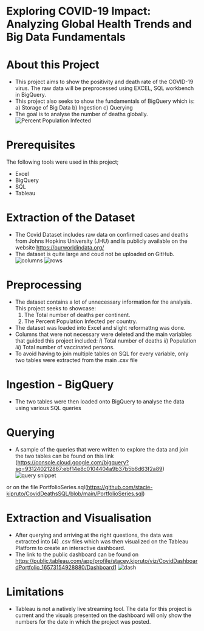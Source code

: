 # Exploring COVID-19 Impact: Analyzing Global Health Trends and Big Data Fundamentals

# About this Project
- This project aims to show the positivity and death rate of the COVID-19 virus. The raw data will be preprocessed using EXCEL, SQL workbench in BigQuery.
- This project also seeks to show the fundamentals of BigQuery which is:
a) Storage of Big Data
b) Ingestion
c) Querying
- The goal is to analyse the number of deaths globally.
![Percent Population Infected](https://user-images.githubusercontent.com/66944986/178153233-12fbb6be-3340-4f29-a20b-e932486f1e57.png)

# Prerequisites
The following tools were used in this project;
- Excel
- BigQuery
- SQL 
- Tableau

# Extraction of the Dataset
- The Covid Dataset includes raw data on confirmed cases and deaths from Johns Hopkins University (JHU) and is publicly available on the website https://ourworldindata.org/
- The dataset is quite large and coud not be uploaded on GitHub.
![columns](https://user-images.githubusercontent.com/66944986/178154444-45ce0131-66d0-4bbd-9b25-5b2b4528d1c9.png)
![rows](https://user-images.githubusercontent.com/66944986/178154455-2f41f6e4-37ba-4656-9fee-8604eb365fcf.png)

# Preprocessing
- The dataset contains a lot of unnecessary information for the analysis. This project seeks to showcase:
  1. The Total number of deaths per continent.
  2. The Percent Population Infected per country.
- The dataset was loaded into Excel and slight reformattng was done.
- Columns that were not necessary were deleted and the main variables that guided this project included:
_i_) Total number of deaths
_ii_) Population
_iii_) Total number of vaccinated persons.
- To avoid having to join multiple tables on SQL for every variable, only two tables were extracted from the main .csv file

# Ingestion - BigQuery
- The two tables were then loaded onto BigQuery to analyse the data using various SQL queries

# Querying
- A sample of the queries that were written to explore the data and join the two tables can be found on this link (https://console.cloud.google.com/bigquery?sq=931240212867:ebf14e8c0104404a9b37b5b6d63f2a89) 
![query snippet](https://user-images.githubusercontent.com/66944986/178155876-0afc5f55-bd2c-4db1-89d6-ead94a0cdda8.png)

or on the file PortfolioSeries.sql(https://github.com/stacie-kipruto/CovidDeathsSQL/blob/main/PortfolioSeries.sql)

# Extraction and Visualisation
- After querying and arriving at the right questions, the data was extracted into (4) .csv files which was then visualized on the Tableau Platform to create an interactive dashboard.
- The link to the public dashboard can be found on https://public.tableau.com/app/profile/stacey.kipruto/viz/CovidDashboardPortfolio_16573154928880/Dashboard1
![dash](https://user-images.githubusercontent.com/66944986/178155947-947c5951-49d3-4c15-8452-2e2cbe9093e4.png)


# Limitations
- Tableau is not a natively live streaming tool. The data for this project is current and the visuals presented on the dashboard will only show the numbers for the date in which the project was posted.
